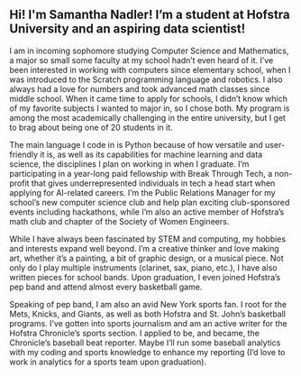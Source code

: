Hi! I'm Samantha Nadler!
I’m a student at Hofstra University and an aspiring data scientist!
-

I am in incoming sophomore studying Computer Science and Mathematics, a major so small some faculty at my school hadn’t even heard of it. I’ve been interested in working with computers since elementary school, when I was introduced to the Scratch programming language and robotics. I also always had a love for numbers and took advanced math classes since middle school. When it came time to apply for schools, I didn’t know which of my favorite subjects I wanted to major in, so I chose both. My program is among the most academically challenging in the entire university, but I get to brag about being one of 20 students in it.

The main language I code in is Python because of how versatile and user-friendly it is, as well as its capabilities for machine learning and data science, the disciplines I plan on working in when I graduate. I’m participating in a year-long paid fellowship with Break Through Tech, a non-profit that gives underrepresented individuals in tech a head start when applying for AI-related careers. I’m the Public Relations Manager for my school’s new computer science club and help plan exciting club-sponsored events including hackathons, while I’m also an active member of Hofstra’s math club and chapter of the Society of Women Engineers.

While I have always been fascinated by STEM and computing, my hobbies and interests expand well beyond. I’m a creative thinker and love making art, whether it’s a painting, a bit of graphic design, or a musical piece. Not only do I play multiple instruments (clarinet, sax, piano, etc.), I have also written pieces for school bands. Upon graduation, I even joined Hofstra’s pep band and attend almost every basketball game.

Speaking of pep band, I am also an avid New York sports fan. I root for the Mets, Knicks, and Giants, as well as both Hofstra and St. John’s basketball programs. I’ve gotten into sports journalism and am an active writer for the Hofstra Chronicle’s sports section. I applied to be, and became, the Chronicle’s baseball beat reporter. Maybe I’ll run some baseball analytics with my coding and sports knowledge to enhance my reporting (I’d love to work in analytics for a sports team upon graduation).

<!---
samanthanadler/samanthanadler is a ✨ special ✨ repository because its `README.md` (this file) appears on your GitHub profile.
You can click the Preview link to take a look at your changes.
--->
